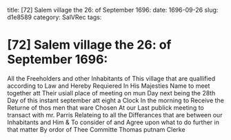title: [72] Salem village the 26: of September 1696:
date: 1696-09-26
slug: d1e8589
category: SalVRec
tags: 


<div markdown class="doc" id="d1e8589">


# [72] Salem village the 26: of September 1696:

All the Freeholders and other Inhabitants of This village that are quallified according to Law and Hereby Requiered In His Majesties Name to meet together att Their usiall place of meeting on mun Day next being the 28th Day of this instant september att eight a Clock In the morning to Receive the Returne of thos men that ware Chosen At our Last publick meeting to transact with mr. Parris Relateing to all the Differances that are between our Inhabitants and Him & To consider of and Agree upon what to do further in that matter By ordor of Thee Committe Thomas putnam Clerke
</div>